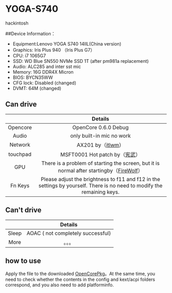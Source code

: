 # YOGA-S740
hackintosh


##Device Information：
* Equipment:Lenovo YOGA S740 14llL(China version)
* Graphics: Iris Plus 940 （Iris Plus G7）
* CPU: i7 1065G7
* SSD: WD Blue SN550 NVMe SSD 1T (after pm981a replacement)
* Audio: ALC285 and inter sst mic
* Memory: 16G DDR4X Micron 
* BIOS: BYCN35WW
* CFG lock: Disabled (changed)
* DVMT: 64M (changed)





## Can drive
|  | Details |
|:-: | :-:|
|Opencore|OpenCore 0.6.0 Debug|
|Audio|  only built-in mic no work |
|Network| AX201 by（[itlwm](https://github.com/OpenIntelWireless/itlwm)）|
|touchpad|MSFT0001 Hot patch by（[宪武](https://github.com/daliansky/OC-little)）|
|GPU|There is a problem of starting the screen, but it is normal after startingby（[FireWolf](https://github.com/0xFireWolf/WhateverGreen)） |
|Fn Keys| Please adjust the brightness to f11 and f12 in the settings by yourself. There is no need to modify the remaining keys.|
## Can't drive
|  | Details |
|:-: | :-:|
|Sleep| AOAC ( not completely successful)|
|More|。。。|


## how to use
Apply the file to the downloaded [OpenCorePkg](https://github.com/acidanthera/OpenCorePkg)。At the same time, you need to check whether the contents in the config and kext/acpi folders correspond, and you also need to add platforminfo.
